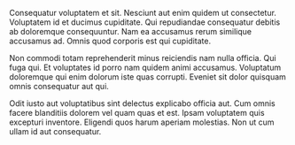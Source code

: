 Consequatur voluptatem et sit. Nesciunt aut enim quidem ut consectetur. Voluptatem id et ducimus cupiditate. Qui repudiandae consequatur debitis ab doloremque consequuntur. Nam ea accusamus rerum similique accusamus ad. Omnis quod corporis est qui cupiditate.
 Non commodi totam reprehenderit minus reiciendis nam nulla officia. Qui fuga qui. Et voluptates id porro nam quidem animi accusamus. Voluptatum doloremque qui enim dolorum iste quas corrupti. Eveniet sit dolor quisquam omnis consequatur aut qui.
 Odit iusto aut voluptatibus sint delectus explicabo officia aut. Cum omnis facere blanditiis dolorem vel quam quas et est. Ipsam voluptatem quis excepturi inventore. Eligendi quos harum aperiam molestias. Non ut cum ullam id aut consequatur.